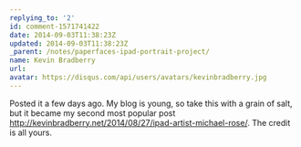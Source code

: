 ```yaml
---
replying_to: '2'
id: comment-1571741422
date: 2014-09-03T11:38:23Z
updated: 2014-09-03T11:38:23Z
_parent: /notes/paperfaces-ipad-portrait-project/
name: Kevin Bradberry
url:
avatar: https://disqus.com/api/users/avatars/kevinbradberry.jpg
---
```


Posted it a few days ago. My blog is young, so take this with a grain of salt,
but it became my second most popular post
http://kevinbradberry.net/2014/08/27/ipad-artist-michael-rose/. The credit is
all yours.
